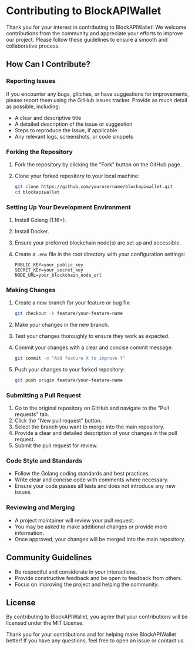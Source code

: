 # Contributing to BlockAPIWallet

Thank you for your interest in contributing to BlockAPIWallet! We welcome contributions from the community and appreciate your efforts to improve our project. Please follow these guidelines to ensure a smooth and collaborative process.

## How Can I Contribute?

### Reporting Issues

If you encounter any bugs, glitches, or have suggestions for improvements, please report them using the GitHub issues tracker. Provide as much detail as possible, including:

- A clear and descriptive title
- A detailed description of the issue or suggestion
- Steps to reproduce the issue, if applicable
- Any relevant logs, screenshots, or code snippets

### Forking the Repository

1. Fork the repository by clicking the "Fork" button on the GitHub page.
2. Clone your forked repository to your local machine:

    ```sh
    git clone https://github.com/yourusername/blockapiwallet.git
    cd blockapiwallet
    ```

### Setting Up Your Development Environment

1. Install Golang (1.16+).
2. Install Docker.
3. Ensure your preferred blockchain node(s) are set up and accessible.
4. Create a `.env` file in the root directory with your configuration settings:

    ```env
    PUBLIC_KEY=your_public_key
    SECRET_KEY=your_secret_key
    NODE_URL=your_blockchain_node_url
    ```

### Making Changes

1. Create a new branch for your feature or bug fix:

    ```sh
    git checkout -b feature/your-feature-name
    ```

2. Make your changes in the new branch.
3. Test your changes thoroughly to ensure they work as expected.
4. Commit your changes with a clear and concise commit message:

    ```sh
    git commit -m "Add feature X to improve Y"
    ```

5. Push your changes to your forked repository:

    ```sh
    git push origin feature/your-feature-name
    ```

### Submitting a Pull Request

1. Go to the original repository on GitHub and navigate to the "Pull requests" tab.
2. Click the "New pull request" button.
3. Select the branch you want to merge into the main repository.
4. Provide a clear and detailed description of your changes in the pull request.
5. Submit the pull request for review.

### Code Style and Standards

- Follow the Golang coding standards and best practices.
- Write clear and concise code with comments where necessary.
- Ensure your code passes all tests and does not introduce any new issues.

### Reviewing and Merging

- A project maintainer will review your pull request.
- You may be asked to make additional changes or provide more information.
- Once approved, your changes will be merged into the main repository.

## Community Guidelines

- Be respectful and considerate in your interactions.
- Provide constructive feedback and be open to feedback from others.
- Focus on improving the project and helping the community.

## License

By contributing to BlockAPIWallet, you agree that your contributions will be licensed under the MIT License.

Thank you for your contributions and for helping make BlockAPIWallet better! If you have any questions, feel free to open an issue or contact us.

